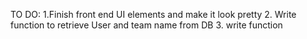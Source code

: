 TO DO:
1.Finish front end UI elements and make it look pretty
2. Write function to retrieve User and team name from DB
3. write function 